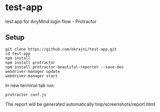 # test-app
test app for AnyMind login flow - Protractor

Setup
-----

    git clone https://github.com/okrajni/test-app.git
    cd test-app
    npm install
    npm install protractor
    npm install protractor-beautiful-reporter --save-dev
    webdriver-manager update
    webdriver-manager start

In new terminal tab run:

    protractor conf.js
   
The report will be generated automatically tmp/screenshots/report.html
